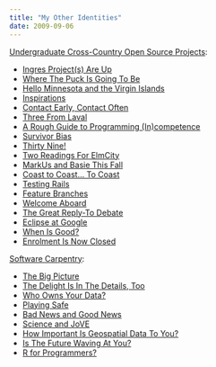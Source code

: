 ```yaml
---
title: "My Other Identities"
date: 2009-09-06
---
```

<a href="http://ucosp.wordpress.com">Undergraduate Cross-Country Open Source Projects</a>:
<ul>
  <li><a href="http://ucosp.wordpress.com/2009/08/19/ingres-projects-are-up/">Ingres Project(s) Are Up</a></li>
  <li><a href="http://ucosp.wordpress.com/2009/08/19/where-the-puck-is-going-to-be/">Where The Puck Is Going To Be</a></li>
  <li><a href="http://ucosp.wordpress.com/2009/08/22/hello-minnesota/">Hello Minnesota and the Virgin Islands</a></li>
  <li><a href="http://ucosp.wordpress.com/2009/08/23/inspirations/">Inspirations</a></li>
  <li><a href="http://ucosp.wordpress.com/2009/08/24/contact-early-contact-often/">Contact Early, Contact Often</a></li>
  <li><a href="http://ucosp.wordpress.com/2009/08/25/three-from-laval/">Three From Laval</a></li>
  <li><a href="http://ucosp.wordpress.com/2009/08/25/a-rough-guide-to-programming-incompetence/">A Rough Guide to Programming (In)competence</a></li>
  <li><a href="http://ucosp.wordpress.com/2009/08/25/survivor-bias/">Survivor Bias</a></li>
  <li><a href="http://ucosp.wordpress.com/2009/08/26/thirty-nine/">Thirty Nine!</a></li>
  <li><a href="http://ucosp.wordpress.com/2009/08/28/200/">Two Readings For ElmCity</a></li>
  <li><a href="http://ucosp.wordpress.com/2009/09/02/markus-and-basie-this-fall/">MarkUs and Basie This Fall</a></li>
  <li><a href="http://ucosp.wordpress.com/2009/09/02/coast-to-coast-to-coast/">Coast to Coast… To Coast</a></li>
  <li><a href="http://ucosp.wordpress.com/2009/09/03/testing-rails/">Testing Rails</a></li>
  <li><a href="http://ucosp.wordpress.com/2009/09/03/feature-branches/">Feature Branches</a></li>
  <li><a href="http://ucosp.wordpress.com/2009/09/03/welcome-aboard/">Welcome Aboard</a></li>
  <li><a href="http://ucosp.wordpress.com/2009/09/03/the-great-reply-to-debate/">The Great Reply-To Debate</a></li>
  <li><a href="http://ucosp.wordpress.com/2009/09/03/eclipse-at-google/">Eclipse at Google</a></li>
  <li><a href="http://ucosp.wordpress.com/2009/09/04/when-is-good/">When Is Good?</a></li>
  <li><a href="http://ucosp.wordpress.com/2009/09/06/enrolment-is-now-closed/">Enrolment Is Now Closed</a></li>
</ul>
<a href="http://softwarecarpentry.wordpress.com">Software Carpentry</a>:
<ul>
  <li><a href="http://softwarecarpentry.wordpress.com/2009/08/21/the-big-picture/">The Big Picture</a></li>
  <li><a href="http://softwarecarpentry.wordpress.com/2009/08/23/the-delight-is-in-the-details-too/">The Delight Is In The Details, Too</a></li>
  <li><a href="http://softwarecarpentry.wordpress.com/2009/08/24/who-owns-your-data/">Who Owns Your Data?</a></li>
  <li><a href="http://softwarecarpentry.wordpress.com/2009/08/24/playing-safe/">Playing Safe</a></li>
  <li><a href="http://softwarecarpentry.wordpress.com/2009/08/24/bad-news-and-good-news/">Bad News and Good News</a></li>
  <li><a href="http://softwarecarpentry.wordpress.com/2009/08/24/science-and-jove/">Science and JoVE</a></li>
  <li><a href="http://softwarecarpentry.wordpress.com/2009/08/26/how-important-is-geospatial-data-to-you/">How Important Is Geospatial Data To You?</a></li>
  <li><a href="http://softwarecarpentry.wordpress.com/2009/08/30/is-the-future-waving-at-you/">Is The Future Waving At You?</a></li>
  <li><a href="http://softwarecarpentry.wordpress.com/2009/09/05/r-for-programmers/">R for Programmers?</a></li>
</ul>
